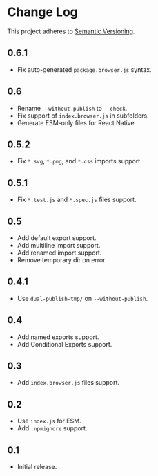 # Change Log
This project adheres to [Semantic Versioning](http://semver.org/).

## 0.6.1
* Fix auto-generated `package.browser.js` syntax.

## 0.6
* Rename `--without-publish` to `--check`.
* Fix support of `index.browser.js` in subfolders.
* Generate ESM-only files for React Native.

## 0.5.2
* Fix `*.svg`, `*.png`, and `*.css` imports support.

## 0.5.1
* Fix `*.test.js` and `*.spec.js` files support.

## 0.5
* Add default export support.
* Add multiline import support.
* Add renamed import support.
* Remove temporary dir on error.

## 0.4.1
* Use `dual-publish-tmp/` on `--without-publish`.

## 0.4
* Add named exports support.
* Add Conditional Exports support.

## 0.3
* Add `index.browser.js` files support.

## 0.2
* Use `index.js` for ESM.
* Add `.npmignore` support.

## 0.1
* Initial release.
